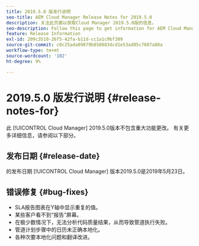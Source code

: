 ```yaml
---
title: 2019.5.0 版发行说明
seo-title: AEM Cloud Manager Release Notes for 2019.5.0
description: 关注此页面以获取Cloud Manager 2019.5.0版的信息。
seo-description: Follow this page to get information for AEM Cloud Manager Release 2019.5.0.
feature: Release Information
exl-id: 209c3510-26f5-42fa-b11d-cc1a1c9bf389
source-git-commit: c0c25ada09879b850883dcd1e53ad05c7087a80a
workflow-type: tm+mt
source-wordcount: '102'
ht-degree: 9%

---
```


# 2019.5.0 版发行说明 {#release-notes-for}

此 [!UICONTROL Cloud Manager] 2019.5.0版本不包含重大功能更改。 有关更多详细信息，请参阅以下部分。

## 发布日期 {#release-date}

的发布日期 [!UICONTROL Cloud Manager] 版本2019.5.0是2019年5月23日。


## 错误修复 {#bug-fixes}

* SLA报告图表在Y轴中显示重复的值。
* 某些客户看不到“报告”屏幕。
* 在极少数情况下，无法分析代码质量结果，从而导致管道执行失败。
* 管道计划步骤中的日历未正确本地化。
* 各种次要本地化问题和翻译改进。
